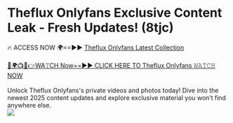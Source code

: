# Theflux Onlyfans Exclusive Content Leak - Fresh Updates! (8tjc)

🔥 ACCESS NOW 🌍==►► <a href="https://tinyurl.com/kvy9nzfs" rel="nofollow">Theflux Onlyfans Latest Collection</a>
<br><br>
[🔴🌍📺📱👉WA𝚃CH Now==►► CLICK HERE TO Theflux Onlyfans 𝚆𝙰𝚃𝙲𝙷 NOW](https://tinyurl.com/kvy9nzfs)
<br><br>
Unlock Theflux Onlyfans's private videos and photos today! Dive into the newest 2025 content updates and explore exclusive material you won’t find anywhere else.
<br>
<a href="https://tinyurl.com/kvy9nzfs" rel="nofollow" data-target="animated-image.originalLink"><img src="https://camo.githubusercontent.com/8a4f000d20f83aca3bf7ec5f350d767afa0574a8a352519fd8cfa583a6f93a33/68747470733a2f2f692e696d6775722e636f6d2f644a486b345a712e676966" data-canonical-src="https://i.imgur.com/dJHk4Zq.gif" style="max-width: 100%; display: inline-block;" data-target="animated-image.originalImage"></a>
<br>
